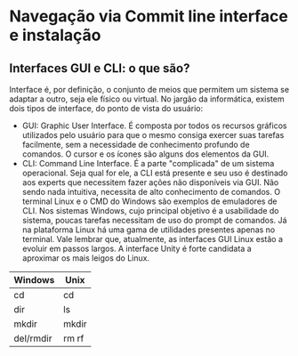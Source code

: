 # Navegação via Commit line interface e instalação

## Interfaces GUI e CLI: o que são?

Interface é, por definição, o conjunto de meios que permitem um sistema se adaptar a outro, seja ele físico ou virtual. No jargão da informática, existem dois tipos de interface, do ponto de vista do usuário:

- GUI: Graphic User Interface. É composta por todos os recursos gráficos utilizados pelo usuário para que o mesmo consiga exercer suas tarefas facilmente, sem a necessidade de conhecimento profundo de comandos. O cursor e os ícones são alguns dos elementos da GUI.
- CLI: Command Line Interface. É a parte "complicada" de um sistema operacional. Seja qual for ele, a CLI está presente e seu uso é destinado aos experts que necessitem fazer ações não disponíveis via GUI. Não sendo nada intuitiva, necessita de alto conhecimento de comandos. O terminal Linux e o CMD do Windows são exemplos de emuladores de CLI.
Nos sistemas Windows, cujo principal objetivo é a usabilidade do sistema, poucas tarefas necessitam de uso do prompt de comandos. Já na plataforma Linux há uma gama de utilidades presentes apenas no terminal. Vale lembrar que, atualmente, as interfaces GUI Linux estão a evoluir em passos largos. A interface Unity é forte candidata  a aproximar os mais leigos do Linux.


|Windows| Unix |
|--------------------|------------------------------------|
|cd | cd | 
|dir| ls | 
|mkdir | mkdir | 
|del/rmdir |rm rf| 